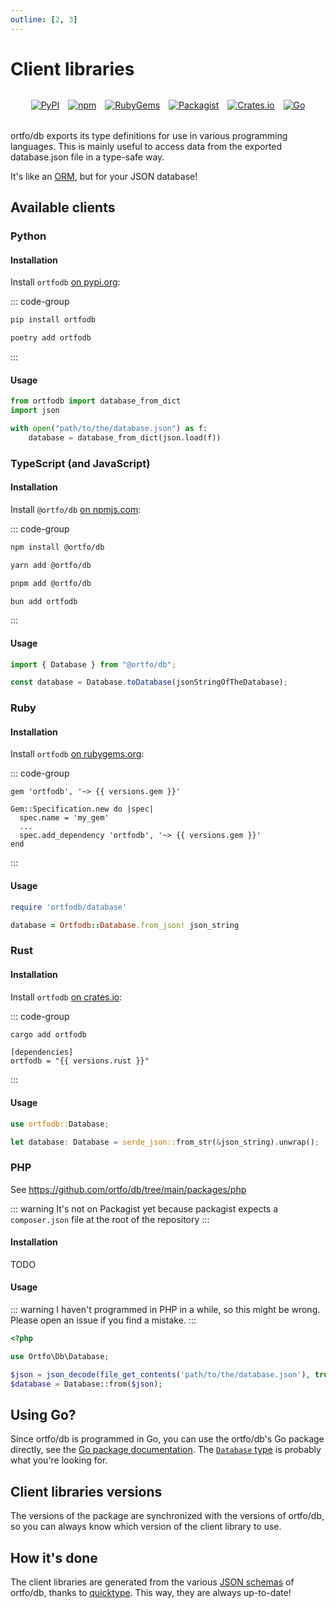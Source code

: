 ```yaml
---
outline: [2, 3]
---
```


<script setup>
  import { onMounted } from 'vue'
  import { data } from './client-libraries.data.js'
  import { getRustVersion, getGemVersion, getGoVersion } from './client-libraries-versions.js'

  let versions = data.versions


  onMounted(async () => {
    // try to get fresh data on client-side
    versions.rust = await getRustVersion().catch(() => versions.rust)
    versions.ruby = await getGemVersion().catch(() => versions.ruby)
    versions.go = await getGoVersion().catch(() => versions.go)
  })
</script>

# Client libraries <Badge type=warning text=beta />

<div style="display: flex; justify-content: center; gap: 1em; margin: 2rem 0; flex-wrap: wrap; align-items: center">

<a href="https://pypi.org/project/ortfodb/">
  <img src="https://img.shields.io/pypi/v/ortfodb" alt="PyPI" />
</a>

<a href="https://www.npmjs.com/package/@ortfo/db">
  <img src="https://img.shields.io/npm/v/@ortfo/db" alt="npm" />
</a>

<a href="https://rubygems.org/gems/ortfodb">
  <img src="https://img.shields.io/gem/v/ortfodb" alt="RubyGems" />
</a>

<a href="https://packagist.org/packages/ortfo/db">
  <img src="https://img.shields.io/packagist/v/ortfo/db" alt="Packagist" />
</a>

<a href="https://crates.io/crates/ortfodb">
  <img src="https://img.shields.io/crates/v/ortfodb" alt="Crates.io" />
</a>

<a href="https://pkg.go.dev/github.com/ortfo/db">
  <img :src="`https://img.shields.io/badge/Go-${ versions.go }-blue`" alt="Go" />
</a>

</div>

ortfo/db exports its type definitions for use in various programming languages. This is mainly useful to access data from the exported database.json file in a type-safe way.

It's like an [ORM](https://en.wikipedia.org/wiki/Object-relational_mapping), but for your JSON database!

## Available clients

### Python

#### Installation

Install `ortfodb` [on pypi.org](https://pypi.org/project/ortfodb/):

::: code-group

```bash [with pip]
pip install ortfodb
```

```bash [with Poetry]
poetry add ortfodb
```

:::

#### Usage

```python
from ortfodb import database_from_dict
import json

with open("path/to/the/database.json") as f:
    database = database_from_dict(json.load(f))
```

### TypeScript (and JavaScript)

#### Installation

Install `@ortfo/db` [on npmjs.com](https://www.npmjs.com/package/@ortfo/db):

::: code-group

```bash [with npm]
npm install @ortfo/db
```

```bash [with yarn]
yarn add @ortfo/db
```

```bash [with pnpm]
pnpm add @ortfo/db
```

```bash [with bun]
bun add ortfodb
```

:::

#### Usage

```typescript
import { Database } from "@ortfo/db";

const database = Database.toDatabase(jsonStringOfTheDatabase);
```

### Ruby

#### Installation

Install `ortfodb` [on rubygems.org](https://rubygems.org/gems/ortfodb):

::: code-group

```ruby-vue [Gemfile]
gem 'ortfodb', '~> {{ versions.gem }}'
```

```ruby-vue{4} [my_gem.gemspec]
Gem::Specification.new do |spec|
  spec.name = 'my_gem'
  ...
  spec.add_dependency 'ortfodb', '~> {{ versions.gem }}'
end
```

:::

#### Usage

```ruby
require 'ortfodb/database'

database = Ortfodb::Database.from_json! json_string
```

### Rust

#### Installation

Install `ortfodb` [on crates.io](https://crates.io/crates/ortfodb):

::: code-group

```bash [with cargo]
cargo add ortfodb
```

```toml-vue [Cargo.toml]
[dependencies]
ortfodb = "{{ versions.rust }}"
```

:::

#### Usage

```rust
use ortfodb::Database;

let database: Database = serde_json::from_str(&json_string).unwrap();
```

### PHP

See https://github.com/ortfo/db/tree/main/packages/php

::: warning
It's not on Packagist yet because packagist expects a `composer.json` file at the root of the repository
:::

#### Installation

TODO

#### Usage

::: warning
I haven't programmed in PHP in a while, so this might be wrong. Please open an issue if you find a mistake.
:::

```php
<?php

use Ortfo\Db\Database;

$json = json_decode(file_get_contents('path/to/the/database.json'), true);
$database = Database::from($json);
```

## Using Go?

Since ortfo/db is programmed in Go, you can use the ortfo/db's Go package directly, see the [Go package documentation](https://pkg.go.dev/github.com/ortfo/db). The [`Database` type](https://pkg.go.dev/github.com/ortfo/db#Database) is probably what you're looking for.

## Client libraries versions

The versions of the package are synchronized with the versions of ortfo/db, so you can always know which version of the client library to use.

## How it's done

The client libraries are generated from the various [JSON schemas](/db/json-schemas.md) of ortfo/db, thanks to [quicktype](https://quicktype.io/). This way, they are always up-to-date!
